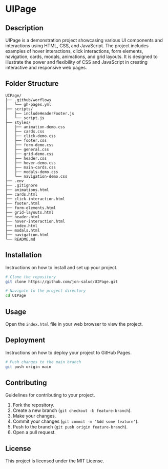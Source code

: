 # UIPage

## Description

UIPage is a demonstration project showcasing various UI components and interactions using HTML, CSS, and JavaScript. The project includes examples of hover interactions, click interactions, form elements, navigation, cards, modals, animations, and grid layouts. It is designed to illustrate the power and flexibility of CSS and JavaScript in creating interactive and responsive web pages.

## Folder Structure

```text
UIPage/
├── .github/worflows
│   └── gh-pages.yml
├── scripts/
│   ├── includeHeaderFooter.js
│   └── script.js
├── styles/
│   ├── animation-demo.css
│   ├── cards.css
│   ├── click-demo.css
│   ├── footer.css
│   ├── form-demo.css
│   ├── general.css
│   ├── grid-demo.css
│   ├── header.css
│   ├── hover-demo.css
│   ├── main-cards.css
│   ├── modals-demo.css
│   └── navigation-demo.css
├── .env
├── .gitignore
├── animations.html
├── cards.html
├── click-interaction.html
├── footer.html
├── form-elements.html
├── grid-layouts.html
├── header.html
├── hover-interaction.html
├── index.html
├── modals.html
├── navigation.html
└── README.md
```

## Installation

Instructions on how to install and set up your project.

```bash
# Clone the repository
git clone https://github.com/jon-salud/UIPage.git

# Navigate to the project directory
cd UIPage
```

## Usage

Open the `index.html` file in your web browser to view the project.

## Deployment

Instructions on how to deploy your project to GitHub Pages.

```bash
# Push changes to the main branch
git push origin main
```

## Contributing

Guidelines for contributing to your project.

1. Fork the repository.
2. Create a new branch (`git checkout -b feature-branch`).
3. Make your changes.
4. Commit your changes (`git commit -m 'Add some feature'`).
5. Push to the branch (`git push origin feature-branch`).
6. Open a pull request.

## License

This project is licensed under the MIT License.
